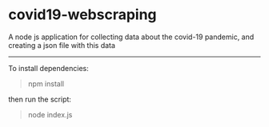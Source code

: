 # covid19-webscraping
A node js application for collecting data about the covid-19 pandemic, and creating a json file with this data

------------


To install dependencies:

> npm install

then run the script:

> node index.js
